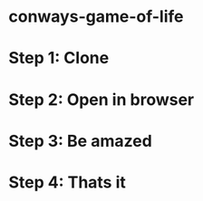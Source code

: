 # conways-game-of-life

<h1>Step 1: Clone</h1>
<h1>Step 2: Open in browser</h1>
<h1>Step 3: Be amazed</h1>
<h1>Step 4: Thats it</h1>
